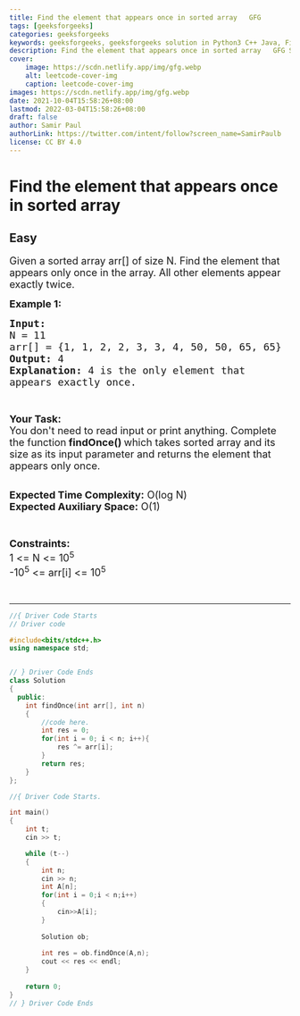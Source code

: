 ```yaml
---
title: Find the element that appears once in sorted array   GFG
tags: [geeksforgeeks]
categories: geeksforgeeks
keywords: geeksforgeeks, geeksforgeeks solution in Python3 C++ Java, Find the element that appears once in sorted array - GFG solution
description: Find the element that appears once in sorted array   GFG Solution Explained
cover:
    image: https://scdn.netlify.app/img/gfg.webp
    alt: leetcode-cover-img
    caption: leetcode-cover-img
images: https://scdn.netlify.app/img/gfg.webp
date: 2021-10-04T15:58:26+08:00
lastmod: 2022-03-04T15:58:26+08:00
draft: false
author: Samir Paul
authorLink: https://twitter.com/intent/follow?screen_name=SamirPaulb
license: CC BY 4.0
---
```



# Find the element that appears once in sorted array
## Easy
<div class="problems_problem_content__Xm_eO"><p><span style="font-size:18px">Given a sorted array arr[] of size N. Find the element that appears only once in the array. All other elements appear exactly twice.&nbsp;</span></p>

<p><strong><span style="font-size:18px">Example 1:</span></strong></p>

<pre><span style="font-size:18px"><strong>Input:</strong>
N = 11
arr[] = {1, 1, 2, 2, 3, 3, 4, 50, 50, 65, 65}
<strong>Output:</strong> 4
<strong>Explanation:</strong> 4 is the only element that 
appears exactly once.</span></pre>

<p>&nbsp;</p>

<p><span style="font-size:18px"><strong>Your Task: &nbsp;</strong><br>
You don't need to read input or print anything. Complete the function<strong> findOnce() </strong>which takes sorted array and its size as its input parameter and returns the element that appears only once.&nbsp;</span></p>

<p><br>
<span style="font-size:18px"><strong>Expected Time Complexity:</strong> O(log N)<br>
<strong>Expected Auxiliary Space:</strong> O(1)</span></p>

<p>&nbsp;</p>

<p><span style="font-size:18px"><strong>Constraints:</strong><br>
1&nbsp;&lt;= N &lt;= 10<sup>5</sup><br>
-10<sup>5</sup>&nbsp;&lt;= arr[i] &lt;=&nbsp;10<sup>5</sup></span></p>

<p>&nbsp;</p>
</div>

---




```cpp
//{ Driver Code Starts
// Driver code

#include<bits/stdc++.h>
using namespace std;


// } Driver Code Ends
class Solution
{
  public:
    int findOnce(int arr[], int n)
    {
        //code here.
        int res = 0;
        for(int i = 0; i < n; i++){
            res ^= arr[i];
        }
        return res;
    }
};

//{ Driver Code Starts.

int main()
{
    int t;
    cin >> t;

    while (t--)
    {
        int n;
        cin >> n;
        int A[n];
        for(int i = 0;i < n;i++)
        {
            cin>>A[i];
        }
        
        Solution ob;
        
        int res = ob.findOnce(A,n);
        cout << res << endl;
    }
    
    return 0;
}
// } Driver Code Ends
```
